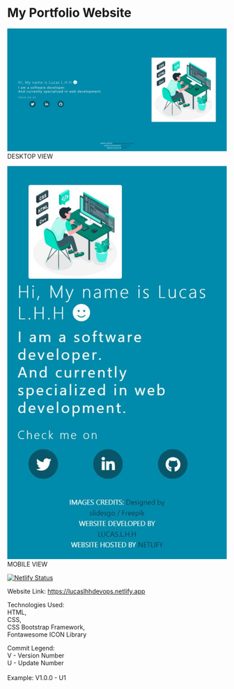 # My Portfolio Website

![LUCAS.L.H.H's Portfolio](./screenshots/v0.0.1/desktopView.jpg)
DESKTOP VIEW

![LUCAS.L.H.H's Portfolio](./screenshots/v0.0.1/mobileView.jpg)
MOBILE VIEW

[![Netlify Status](https://api.netlify.com/api/v1/badges/dc8a0cbb-6e07-411c-9a68-6097c48b1bec/deploy-status)](https://app.netlify.com/sites/lucaslhhdevops/deploys)

Website Link: https://lucaslhhdevops.netlify.app

Technologies Used:<br>
HTML,<br>
CSS,<br>
CSS Bootstrap Framework,<br>
Fontawesome ICON Library<br>

Commit Legend: <br>
V - Version Number <br>
U - Update Number
<br><br>
Example: V1.0.0 - U1
